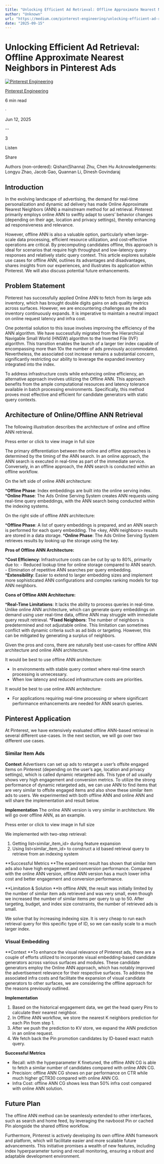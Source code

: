 ```yaml
---
title: "Unlocking Efficient Ad Retrieval: Offline Approximate Nearest Neighbors in Pinterest Ads | by Pinterest Engineering | Pinterest Engineering Blog"
author: "Unknown"
url: "https://medium.com/pinterest-engineering/unlocking-efficient-ad-retrieval-offline-approximate-nearest-neighbors-in-pinterest-ads-6fccc131ac14?source=rss----4c5a5f6279b6---4"
date: "2025-09-15"
---
```


# Unlocking Efficient Ad Retrieval: Offline Approximate Nearest Neighbors in Pinterest Ads

[![Pinterest Engineering](https://miro.medium.com/v2/resize:fill:64:64/1*iAV-apeVpCJ1h6Znt1AzCg.jpeg)](/@Pinterest_Engineering?source=post_page---byline--6fccc131ac14---------------------------------------)

[Pinterest Engineering](/@Pinterest_Engineering?source=post_page---byline--6fccc131ac14---------------------------------------)

6 min read

·

Jun 12, 2025

[](/m/signin?actionUrl=https%3A%2F%2Fmedium.com%2F_%2Fvote%2Fpinterest-engineering%2F6fccc131ac14&operation=register&redirect=https%3A%2F%2Fmedium.com%2Fpinterest-engineering%2Funlocking-efficient-ad-retrieval-offline-approximate-nearest-neighbors-in-pinterest-ads-6fccc131ac14&user=Pinterest+Engineering&userId=ef81ef829bcb&source=---header_actions--6fccc131ac14---------------------clap_footer------------------)

\--

3

[](/m/signin?actionUrl=https%3A%2F%2Fmedium.com%2F_%2Fbookmark%2Fp%2F6fccc131ac14&operation=register&redirect=https%3A%2F%2Fmedium.com%2Fpinterest-engineering%2Funlocking-efficient-ad-retrieval-offline-approximate-nearest-neighbors-in-pinterest-ads-6fccc131ac14&source=---header_actions--6fccc131ac14---------------------bookmark_footer------------------)

Listen

Share

Authors (non-ordered): Qishan(Shanna) Zhu, Chen Hu
Acknowledgements: Longyu Zhao, Jacob Gao, Quannan Li, Dinesh Govindaraj

## Introduction

In the evolving landscape of advertising, the demand for real-time personalization and dynamic ad delivery has made Online Approximate Nearest Neighbors (ANN) a mainstream method for ad retrieval. Pinterest primarily employs online ANN to swiftly adapt to users’ behavior changes (depending on their age, location and privacy settings), thereby enhancing ad responsiveness and relevance.

However, offline ANN is also a valuable option, particularly when large-scale data processing, efficient resource utilization, and cost-effective operations are critical. By precomputing candidates offline, this approach is ideal for scenarios that require high throughput and low-latency query responses and relatively static query context. This article explores suitable use cases for offline ANN, outlines its advantages and disadvantages, shares insights from our experiences, and illustrates its application within Pinterest. We will also discuss potential future enhancements.

## Problem Statement

Pinterest has successfully applied Online ANN to fetch from its large ads inventory, which has brought double digits gains on ads quality metrics across surfaces. However, we are encountering challenges as the ads inventory continuously expands. It is imperative to maintain a neutral impact on online request latency and infra cost.

One potential solution to this issue involves improving the efficiency of the ANN algorithm. We have successfully migrated from the Hierarchical Navigable Small World (HNSW) algorithm to the Inverted File (IVF) algorithm. This transition enables the launch of a larger tier index capable of encompassing more than 10x the number of ads previously accommodated. Nevertheless, the associated cost increase remains a substantial concern, significantly restricting our ability to leverage the expanded inventory integrated into the index.

To address infrastructure costs while enhancing online efficiency, an alternative approach involves utilizing the Offline ANN. This approach benefits from the ample computational resources and latency tolerance available in batch processing environments. Specifically, this method proves most effective and efficient for candidate generators with static query contexts.

## Architecture of Online/Offline ANN Retrieval

The following illustration describes the architecture of online and offline ANN retrieval.

Press enter or click to view image in full size

The primary differentiation between the online and offline approaches is determined by the timing of the ANN search. In an online approach, the ANN search is executed in real-time as part of the immediate service. Conversely, in an offline approach, the ANN search is conducted within an offline workflow.

On the left side of online ANN architecture:

***Offline Phase**: Index embeddings are built into the online serving index.
***Online Phase**: The Ads Online Serving System creates ANN requests using real-time query embeddings, with the ANN search being conducted within the indexing systems.

On the right side of offline ANN architecture:

***Offline Phase**: A list of query embeddings is prepared, and an ANN search is performed for each query embedding. The <key, ANN neighbors> results are stored in a data storage.
***Online Phase**: The Ads Online Serving System retrieves results by looking up the storage using the key.

**Pros of Offline ANN Architecture:**

***Cost Efficiency**: Infrastructure costs can be cut by up to 80%, primarily due to:
\- Reduced lookup time for online storage compared to ANN search.
\- Elimination of repetitive ANN searches per query embedding.
***Extensibility**: Easier to extend to larger embedding sizes and implement more sophisticated ANN configurations and complex ranking models for top ANN neighbors.

**Cons of Offline ANN Architecture:**

***Real-Time Limitations**: It lacks the ability to process queries in real-time. Unlike online ANN architecture, which can generate query embeddings on demand using user real-time data, offline ANN may struggle with immediate query result retrieval.
***Fixed Neighbors**: The number of neighbors is predetermined and not adjustable online. This limitation can sometimes conflict with dynamic criteria such as ad bids or targeting. However, this can be mitigated by generating a surplus of neighbors.

Given the pros and cons, there are naturally best use-cases for offline ANN architecture and online ANN architecture.

It would be best to use offline ANN architecture:

* In environments with stable query context where real-time search processing is unnecessary.
* When low latency and reduced infrastructure costs are priorities.

It would be best to use online ANN architecture:

* For applications requiring real-time processing or where significant performance enhancements are needed for ANN search queries.

## Pinterest Application

At Pinterest, we have extensively evaluated offline ANN-based retrieval in several different use-cases. In the next section, we will go over two different use cases.

### Similar Item Ads

**Context**
Advertisers can set up ads to retarget a user’s offsite engaged items on Pinterest (depending on the user’s age, location and privacy settings), which is called dynamic retargeted ads. This type of ad usually shows very high engagement and conversion metrics. To utilize the strong performance of dynamic retargeted ads, we can use ANN to find items that are very similar to offsite engaged items and also show these similar item ads to users. We experimented with both offline ANN and online ANN and will share the implementation and result below.

**Implementation**
The online ANN version is very similar in architecture. We will go over offline ANN, as an example.

Press enter or click to view image in full size

We implemented with two-step retrieval:

1. Getting list<similar_item_id> during feature expansion
2. Using list<similar_item_id> to construct a id based retrieval query to retrieve from an indexing system

**Successful Metrics
**The experiment result has shown that similar item ads also have high engagement and conversion performance. Compared with the online ANN version, offline ANN version has a much lower infra cost and better engagement and conversion performance.

**Limitation & Solution
**In offline ANN, the result was initially limited by the number of similar item ads retrieved and was very small, even though we increased the number of similar items per query to up to 50. After targeting, budget, and index size constraints, the number of retrieved ads is small.

We solve that by increasing indexing size. It is very cheap to run each retrieval query for this specific type of ID, so we can easily scale to a much larger index.

### Visual Embedding

**Context
**To enhance the visual relevance of Pinterest ads, there are a couple of efforts utilized to incorporate visual embedding-based candidate generators across various surfaces and modules. These candidate generators employ the Online ANN approach, which has notably improved the advertisement relevance for their respective surfaces. To address the associated infra costs and facilitate the expansion of visual candidate generators to other surfaces, we are considering the offline approach for the reasons previously outlined.

**Implementation**

1. Based on the historical engagement data, we get the head query Pins to calculate their nearest neighbor.
2. In Offline ANN workflow, we store the nearest K neighbors prediction for each Pin from step 1.
3. After we push the prediction to KV store, we expand the ANN prediction in an online request.
4. We fetch back the Pin promotion candidates by ID-based exact match query.

**Successful Metrics**

* Recall: with the hyperparameter K finetuned, the offline ANN CG is able to fetch a similar number of candidates compared with online ANN CG.
* Precision: offline ANN CG shows on par performance on CTR while much higher gCTR30 compared with online ANN CG.
* Infra Cost: offline ANN CG shows less than 50% infra cost compared with online ANN solution.

## Future Plan

The offline ANN method can be seamlessly extended to other interfaces, such as search and home feed, by leveraging the navboost Pin or cached Pin alongside the shared offline workflow.

Furthermore, Pinterest is actively developing its own offline ANN framework and platform, which will facilitate easier and more scalable future advancements. This initiative promises a wealth of new features, including index hyperparameter tuning and recall monitoring, ensuring a robust and adaptable development environment.
